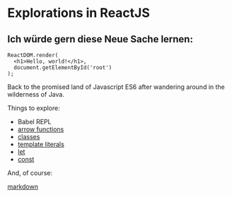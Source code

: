# Explorations in ReactJS

## Ich würde gern diese Neue Sache lernen:

    ReactDOM.render(
      <h1>Hello, world!</h1>,
      document.getElementById('root')
    );

Back to the promised land of Javascript ES6 after wandering around in the wilderness of Java.

Things to explore:
* Babel REPL
* [arrow functions](https://developer.mozilla.org/en-US/docs/Web/JavaScript/Reference/Functions/Arrow_functions)
* [classes](https://developer.mozilla.org/en-US/docs/Web/JavaScript/Reference/Classes)
* [template literals](https://developer.mozilla.org/en/docs/Web/JavaScript/Reference/Template_literals)
* [let](https://developer.mozilla.org/en-US/docs/Web/JavaScript/Reference/Statements/let)
* [const](https://developer.mozilla.org/en-US/docs/Web/JavaScript/Reference/Statements/const)

And, of course: 

[markdown](https://blog.ghost.org/markdown/)
